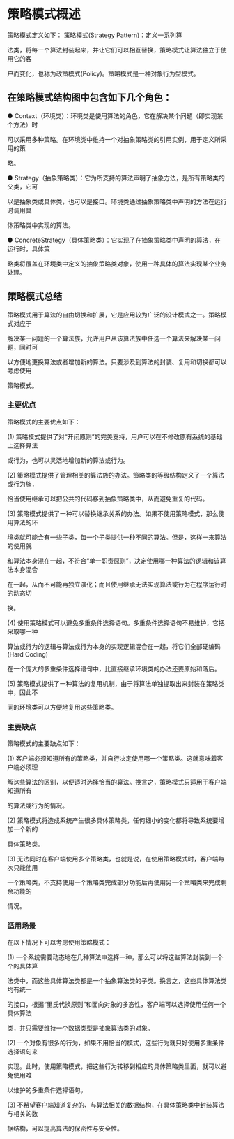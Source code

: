 # 策略模式概述 

策略模式定义如下： 策略模式(Strategy Pattern)：定义一系列算 

法类，将每一个算法封装起来，并让它们可以相互替换，策略模式让算法独立于使用它的客 

户而变化，也称为政策模式(Policy)。策略模式是一种对象行为型模式。 

## 在策略模式结构图中包含如下几个角色： 

● Context（环境类）：环境类是使用算法的角色，它在解决某个问题（即实现某个方法）时 

可以采用多种策略。在环境类中维持一个对抽象策略类的引用实例，用于定义所采用的策 

略。

● Strategy（抽象策略类）：它为所支持的算法声明了抽象方法，是所有策略类的父类，它可 

以是抽象类或具体类，也可以是接口。环境类通过抽象策略类中声明的方法在运行时调用具 

体策略类中实现的算法。 

● ConcreteStrategy（具体策略类）：它实现了在抽象策略类中声明的算法，在运行时，具体策 

略类将覆盖在环境类中定义的抽象策略类对象，使用一种具体的算法实现某个业务处理。 



## 策略模式总结 

策略模式用于算法的自由切换和扩展，它是应用较为广泛的设计模式之一。策略模式对应于 

解决某一问题的一个算法族，允许用户从该算法族中任选一个算法来解决某一问题，同时可 

以方便地更换算法或者增加新的算法。只要涉及到算法的封装、复用和切换都可以考虑使用 

策略模式。 

### 主要优点 

策略模式的主要优点如下： 

(1) 策略模式提供了对“开闭原则”的完美支持，用户可以在不修改原有系统的基础上选择算法 

或行为，也可以灵活地增加新的算法或行为。 

(2) 策略模式提供了管理相关的算法族的办法。策略类的等级结构定义了一个算法或行为族， 

恰当使用继承可以把公共的代码移到抽象策略类中，从而避免重复的代码。 

(3) 策略模式提供了一种可以替换继承关系的办法。如果不使用策略模式，那么使用算法的环 

境类就可能会有一些子类，每一个子类提供一种不同的算法。但是，这样一来算法的使用就 

和算法本身混在一起，不符合“单一职责原则”，决定使用哪一种算法的逻辑和该算法本身混合 

在一起，从而不可能再独立演化；而且使用继承无法实现算法或行为在程序运行时的动态切 

换。

(4) 使用策略模式可以避免多重条件选择语句。多重条件选择语句不易维护，它把采取哪一种 

算法或行为的逻辑与算法或行为本身的实现逻辑混合在一起，将它们全部硬编码(Hard Coding) 

在一个庞大的多重条件选择语句中，比直接继承环境类的办法还要原始和落后。 

(5) 策略模式提供了一种算法的复用机制，由于将算法单独提取出来封装在策略类中，因此不 

同的环境类可以方便地复用这些策略类。 

###  主要缺点 

策略模式的主要缺点如下： 

(1) 客户端必须知道所有的策略类，并自行决定使用哪一个策略类。这就意味着客户端必须理 

解这些算法的区别，以便适时选择恰当的算法。换言之，策略模式只适用于客户端知道所有 

的算法或行为的情况。 

(2) 策略模式将造成系统产生很多具体策略类，任何细小的变化都将导致系统要增加一个新的 

具体策略类。 

(3) 无法同时在客户端使用多个策略类，也就是说，在使用策略模式时，客户端每次只能使用 

一个策略类，不支持使用一个策略类完成部分功能后再使用另一个策略类来完成剩余功能的 

情况。

###  适用场景 

在以下情况下可以考虑使用策略模式： 

(1) 一个系统需要动态地在几种算法中选择一种，那么可以将这些算法封装到一个个的具体算 

法类中，而这些具体算法类都是一个抽象算法类的子类。换言之，这些具体算法类均有统一 

的接口，根据“里氏代换原则”和面向对象的多态性，客户端可以选择使用任何一个具体算法 

类，并只需要维持一个数据类型是抽象算法类的对象。 

(2) 一个对象有很多的行为，如果不用恰当的模式，这些行为就只好使用多重条件选择语句来 

实现。此时，使用策略模式，把这些行为转移到相应的具体策略类里面，就可以避免使用难 

以维护的多重条件选择语句。 

(3) 不希望客户端知道复杂的、与算法相关的数据结构，在具体策略类中封装算法与相关的数 

据结构，可以提高算法的保密性与安全性。 
